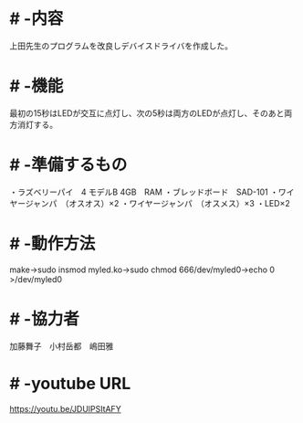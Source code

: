 # # -内容
上田先生のプログラムを改良しデバイスドライバを作成した。

# # -機能
最初の15秒はLEDが交互に点灯し、次の5秒は両方のLEDが点灯し、そのあと両方消灯する。

# # -準備するもの
・ラズベリーパイ　4  モデルB 4GB　RAM
・ブレッドボード　SAD-101
・ワイヤージャンパ　（オスオス）×2
・ワイヤージャンパ　（オスメス）×3
・LED×2

# # -動作方法
make→sudo insmod myled.ko→sudo chmod 666/dev/myled0→echo 0 >/dev/myled0 

# # -協力者
加藤舞子　小村岳都　嶋田雅
# # -youtube URL
https://youtu.be/JDUlPSItAFY
